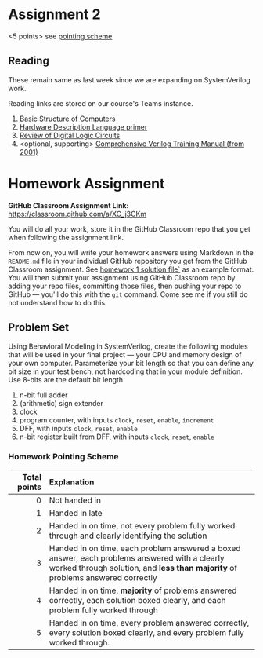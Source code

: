 # Assignment 2

<5 points> see [pointing scheme](#points)


## Reading

These remain same as last week since we are expanding on SystemVerilog work. <br>

Reading links are stored on our course's Teams instance.

1. [Basic Structure of Computers](https://cooperunion.sharepoint.com/:b:/s/Section_ECE-251-A-2025SP/EbAPAQKEWm5HrCgqFxJBcNcBoUJfJgyni2tLCI_XT3tB5Q?e=Hexhdg)
2. [Hardware Description Language primer](https://cooperunion.sharepoint.com/:b:/s/Section_ECE-251-A-2025SP/EcUcnqmsJz1IinxYnEzzFnABIQzUOs3jWoqTotSroQVq5g?e=eciNlf)
3. [Review of Digital Logic Circuits](https://cooperunion.sharepoint.com/:b:/s/Section_ECE-251-A-2025SP/EQWgBkDZ0MtIi-04QrdvtckB3P7NrNMeTZC6XINtIev9Qg?e=ka1eaN)
4. <optional, supporting> [Comprehensive Verilog Training Manual (from 2001)](https://cooperunion.sharepoint.com/:b:/s/Section_ECE-251-A-2025SP/ESMelOGGrkxDq6HG7O6ZjfoBmGLMV2yepKbqBskMm1oiNA?e=74Exnv)

# Homework Assignment 

**GitHub Classroom Assignment Link:** https://classroom.github.com/a/XC_j3CKm

You will do all your work, store it in the GitHub Classroom repo that you get when following the assignment link. 

From now on, you will write your homework answers using Markdown in the `README.md` file in your individual GitHub repository you get from the GitHub Classroom assignment. See [homework 1 solution file`](./hw-01-solution.md) as an example format. You will then submit your assignment using GitHub Classroom repo by adding your repo files, committing those files, then pushing your repo to GitHub &mdash; you'll do this with the ```git``` command. Come see me if you still do not understand how to do this.

## Problem Set

Using Behavioral Modeling in SystemVerilog, create the following modules that will be used in your final project &mdash; your CPU and memory design of your own computer. Parameterize your bit length so that you can define any bit size in your test bench, not hardcoding that in your module definition. Use 8-bits are the default bit length.
1. n-bit full adder
1. (arithmetic) sign extender
1. clock
1. program counter, with inputs `clock`, `reset`, `enable`, `increment`
1. DFF, with inputs `clock`, `reset`, `enable`
1. n-bit register built from DFF, with inputs `clock`, `reset`, `enable`

### <a id=points>Homework Pointing Scheme</a>

| Total points | Explanation                                                                                                                                                                       |
| -----------: | :-------------------------------------------------------------------------------------------------------------------------------------------------------------------------------- |
|            0 | Not handed in                                                                                                                                                                     |
|            1 | Handed in late                                                                                                                                                                    |
|            2 | Handed in on time, not every problem fully worked through and clearly identifying the solution                                                                                    |
|            3 | Handed in on time, each problem answered a boxed answer, each problems answered with a clearly worked through solution, and **less than majority** of problems answered correctly |
|            4 | Handed in on time, **majority** of problems answered correctly, each solution boxed clearly, and each problem fully worked through                                                |
|            5 | Handed in on time, every problem answered correctly, every solution boxed clearly, and every problem fully worked through.    

